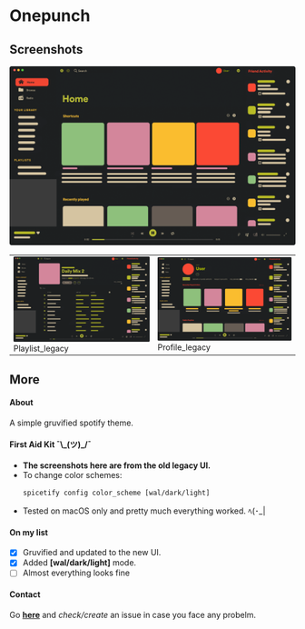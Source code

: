 # Onepunch

## Screenshots

![Home_legacy](./__Home.png)

<table>
  <tr>
    <td><img src="./__Playlist.png" alt="2" width = 360px> Playlist_legacy </td>
    <td><img src="./__Profile.png" alt="3" width = 360px> Profile_legacy </td>
  </tr>
</table>

## More

#### About

A simple gruvified spotify theme.

#### First Aid Kit ¯\\\_(ツ)\_/¯

- **The screenshots here are from the old legacy UI.**
- To change color schemes:
  ```shell
  spicetify config color_scheme [wal/dark/light]
  ```
- Tested on macOS only and pretty much everything worked. ﾍ(･\_|

#### On my list

- [x] Gruvified and updated to the new UI.
- [x] Added **[wal/dark/light]** mode.
- [ ] Almost everything looks fine

#### Contact

Go **[here](https://github.com/okarin001/Onepunch/issues)** and _check/create_ an issue in case you face any probelm.
